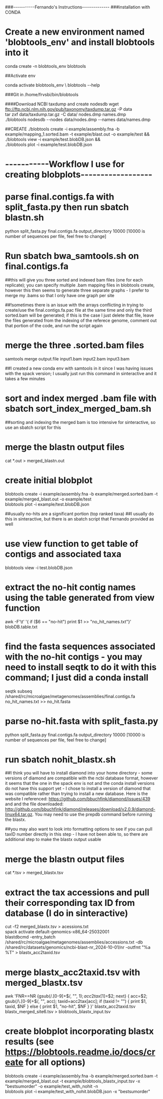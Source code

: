###-----------Fernando's Instructions--------------
###installation with CONDA

# Create a new environment named 'blobtools_env' and install blobtools into it
conda create -n blobtools_env blobtools

##Activate env

conda activate blobtools_env \ 
blobtools --help

###Git in 
/home/frvsbi/bin/blobtools

####Download NCBI taxdump and create nodesdb
wget ftp://ftp.ncbi.nlm.nih.gov/pub/taxonomy/taxdump.tar.gz -P data \
tar zxf data/taxdump.tar.gz -C data/ nodes.dmp names.dmp \
./blobtools nodesdb --nodes data/nodes.dmp --names data/names.dmp

##CREATE 
./blobtools create -i example/assembly.fna -b example/mapping_1.sorted.bam -t example/blast.out -o example/test && \
./blobtools view -i example/test.blobDB.json && \
./blobtools plot -i example/test.blobDB.json 

# -----------Workflow I use for creating blobplots------------------
# parse final.contigs.fa with split_fasta.py then run sbatch blastn.sh 
python split_fasta.py final.contigs.fa output_directory 10000 [10000 is number of sequences per file, feel free to change]

# Run sbatch bwa_samtools.sh on final.contigs.fa 

##this will give you three sorted and indexed bam files (one for each replicate); you can specify multiple .bam mapping files in blobtools create, however this then seems to generate three separate graphs - I prefer to merge my .bams so that I only have one graph per site

##!sometimes there is an issue with the arrays conflicting in trying to create/use the final.contigs.fa.pac file at the same time and only the third sorted.bam will be generated; if this is the case I just delete that file, leave the files generated from the indexing of the referece genome, comment out that portion of the code, and run the script again 

# merge the three .sorted.bam files
samtools merge output.file input1.bam input2.bam input3.bam 

##I created a new conda env with samtools in it since I was having issues with the spack version; I usually just run this command in sinteractive and it takes a few minutes

# sort and index merged .bam file with sbatch sort_index_merged_bam.sh

##sorting and indexing the merged bam is too intensive for sinteractive, so use an sbatch script for this

# merge the blastn output files
cat *.out > merged_blastn.out

# create initial blobplot 
blobtools create -i example/assembly.fna -b example/merged.sorted.bam -t example/merged_blast.out -o example/test \
blobtools plot -i example/test.blobDB.json 

##usually no-hits are a significant portion (top ranked taxa)
##I usually do this in sinteractive, but there is an sbatch script that Fernando provided as well

# use view function to get table of contigs and associated taxa
blobtools view -i test.blobDB.json

# extract the no-hit contig names using the table generated from view function
awk -F'\t' '{ if ($6 == "no-hit") print $1 >> "no_hit_names.txt"}' blobDB.table.txt

# find the fasta sequences associated with the no-hit contigs - you may need to install seqtk to do it with this command; I just did a conda install
seqtk subseq /shared/rc/microalgae/metagenomes/assemblies/final.contigs.fa no_hit_names.txt >> no_hit.fasta

# parse no-hit.fasta with split_fasta.py
python split_fasta.py final.contigs.fa output_directory 10000 [10000 is number of sequences per file, feel free to change]

# run sbatch nohit_blastx.sh

##I think you will have to install diamond into your home directory - some versions of diamond are compatible with the ncbi database format, however it seems that the one in the spack env is not and the conda install versions do not have this support yet - I chose to install a version of diamond that was compatible rather than trying to install a new database. Here is the website I referenced: https://github.com/bbuchfink/diamond/issues/439 and and the file downloaded: http://github.com/bbuchfink/diamond/releases/download/v2.0.9/diamond-linux64.tar.gz. You may need to use the prepdb command before running the blastx.

##you may also want to look into formatting options to see if you can pull taxID number directly in this step - I have not been able to, so there are additional step to make the blastx output usable 

# merge the blastn output files
cat *.tsv > merged_blastx.tsv

# extract the tax accessions and pull their corresponding tax ID from database (I do in sinteractive)
cut -f2 merged_blastx.tsv > acessions.txt \
spack activate default-genomics-x86_64-25032001 \
blastdbcmd -entry_batch /shared/rc/microalgae/metagenomes/assemblies/accessions.txt -db /shared/rc/datasets/genomics/ncbi-blast-nr_2024-10-01/nr -outfmt "%a %T" > blastx_acc2taxid.tsv

# merge blastx_acc2taxid.tsv with merged_blastx.tsv
awk 'FNR==NR {gsub(/\.[0-9]+$/, "", $1); acc2tax[$1]=$2; next} {
    acc=$2; gsub(/\.[0-9]+$/, "", acc); taxid=acc2tax[acc];
    if (taxid != "") {
        print $1, taxid, $NF
    } else {
        print $1, "no-hit", $NF 
    }
}' blastx_acc2taxid.tsv blastx_merged_site6.tsv > blobtools_blastx_input.tsv

# create blobplot incorporating blastx results (see https://blobtools.readme.io/docs/create for all options)
blobtools create -i example/assembly.fna -b example/merged.sorted.bam -t example/merged_blast.out -t example/blobtools_blastx_input.tsv -x "bestsumorder" -o example/test_with_nohit -n \
blobtools plot -i example/test_with_nohit.blobDB.json -x "bestsumorder"
